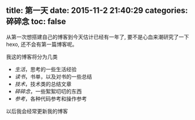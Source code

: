 title: 第一天
date: 2015-11-2 21:40:29
categories: 碎碎念
toc: false
---
从第一次想搭建自己的博客到今天估计已经有一年了, 要不是心血来潮研究了一下hexo, 还不会有第一篇博客呢。

我这的博客将分为几类
- *生活*，思考的一些生活经验
- *读书*，书单，以及对书的一些总结
- *技术*，技术类的总结文章
- *碎碎念*，一些絮絮叨叨的东西
- *参考*，各种代码参考和操作参考

以后我会经常更新我的博客
